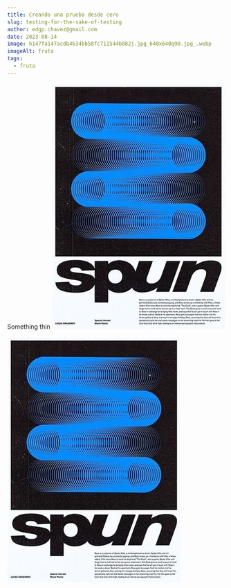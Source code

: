 ```yaml
---
title: Creando una prueba desde cero
slug: testing-for-the-sake-of-testing
author: edgp.chavez@gmail.com
date: 2023-08-14
image: h147fa147acdb4634bb58fc711544b082j.jpg_640x640q90.jpg_.webp
imageAlt: fruta
tags:
  - fruta
---
```

S﻿omething thin
[![Spun](668d320977db8c81503385bee5a74862.jpg)](h﻿ttps://www.facebook.com)

![Spun](668d320977db8c81503385bee5a74862.jpg)